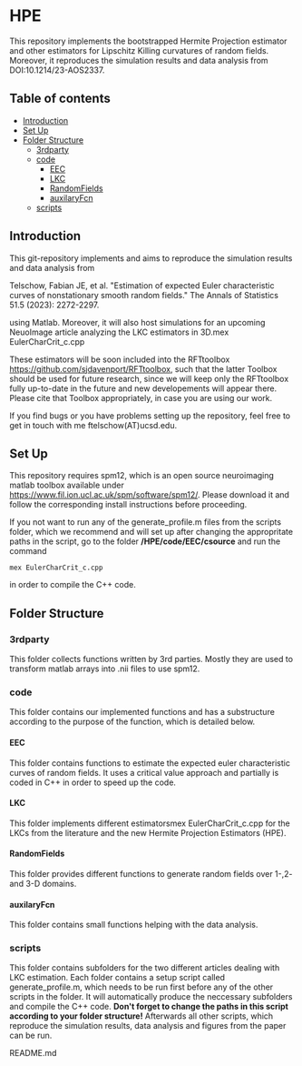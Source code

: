 # HPE
This repository implements the bootstrapped Hermite Projection estimator
and other estimators for Lipschitz Killing curvatures of random fields.
Moreover, it reproduces the simulation results and data analysis from
DOI:10.1214/23-AOS2337.

## Table of contents
* [Introduction](#introduction)
* [Set Up](#setup)
* [Folder Structure](#folderstruct)
    * [3rdparty](#3rdparty)
    * [code](#MatlabFunctions)
      * [EEC](#EEC)
      * [LKC](#LKC)
      * [RandomFields](#RandomFieldGeneration)
      * [auxilaryFcn](#Auxfunctions)
    * [scripts](#scripts)
 

## Introduction <a name="introduction"></a>
This git-repository implements and aims to reproduce the
simulation results and data analysis from

Telschow, Fabian JE, et al.
"Estimation of expected Euler characteristic curves of nonstationary smooth random fields."
The Annals of Statistics 51.5 (2023): 2272-2297.

using Matlab. Moreover, it will also host simulations for an upcoming NeuoImage article
analyzing the LKC estimators in 3D.mex EulerCharCrit_c.cpp

These estimators will be soon included into the RFTtoolbox https://github.com/sjdavenport/RFTtoolbox,
such that the latter Toolbox should be used for future research, since we will keep only the RFTtoolbox
fully up-to-date in the future and new developements will appear there. Please cite that Toolbox appropriately,
in case you are using our work.

If you find bugs or you have problems setting up the repository, feel free to get in touch with me ftelschow(AT)ucsd.edu.

## Set Up <a name="setup"></a>
This repository requires spm12, which is an open source
neuroimaging matlab toolbox available under https://www.fil.ion.ucl.ac.uk/spm/software/spm12/.
Please download it and follow the corresponding install instructions before proceeding.

If you not want to run any of the generate_profile.m files from the scripts folder, which we
recommend and will set up after changing the appropritate paths in the script, go to the folder
**/HPE/code/EEC/csource** and run the command
```
mex EulerCharCrit_c.cpp
```
in order to compile the C++ code.


## Folder Structure <a name="folderstruct"></a>
### 3rdparty <a name="3rdparty"></a>
This folder collects functions written by 3rd parties. Mostly they are used to
transform matlab arrays into .nii files to use spm12.
### code <a name="code"></a>
This folder contains our implemented functions and has a substructure according
to the purpose of the function, which is detailed below.
#### EEC <a name="EEC"></a>
This folder contains functions to estimate the expected euler characteristic curves
of random fields. It uses a critical value approach and partially is coded in C++ in
order to speed up the code.
#### LKC <a name="LKC"></a>
This folder implements different estimatorsmex EulerCharCrit_c.cpp for the LKCs from the literature and the
new Hermite Projection Estimators (HPE).
#### RandomFields <a name="RandomFieldGeneration"></a>
This folder provides different functions to generate random fields over 1-,2- and 3-D domains.
#### auxilaryFcn <a name="Auxfunctions"></a>
This folder contains small functions helping with the data analysis.

### scripts <a name="scripts"></a>
This folder contains subfolders for the two different articles dealing with LKC estimation.
Each folder contains a setup script called generate_profile.m, which needs to be run first before
any of the other scripts in the folder. It will automatically produce the neccessary subfolders and
compile the C++ code. **Don't forget to change the paths in this script according to your folder structure!**
Afterwards all other scripts, which reproduce the simulation results, data analysis and
figures from the paper can be run.

README.md
